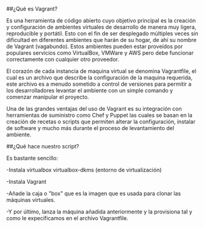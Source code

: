 ##¿Qué es Vagrant?

Es una herramienta de código abierto cuyo objetivo principal es la creación y configuración de ambientes virtuales de desarrollo de manera muy ligera, reproducible y portátil. Esto con el fin de ser desplegado múltiples veces sin dificultad en diferentes ambientes que harán de su hogar, de ahí su nombre de Vagrant (vagabundo). Estos ambientes pueden estar proveídos por populares servicios como VirtualBox, VMWare y AWS pero debe funcionar correctamente con cualquier otro proveedor.

El corazón de cada instancia de maquina virtual se denomina Vagrantfile, el cual es un archivo que describe la configuración de la maquina requerida, este archivo es a menudo sometido a control de versiones para permitir a los desarrolladores levantar el ambiente con un simple comando y comenzar manipular el proyecto.

Una de las grandes ventajas del uso de Vagrant es su integración con herramientas de suministro como Chef y Puppet las cuales se basan en la creación de recetas o scripts que permiten alterar la configuración, instalar de software y mucho más durante el proceso de levantamiento del ambiente.

##¿Qué hace nuestro script?

Es bastante sencillo:

-Instala virtualbox virtualbox-dkms (entorno de virtualización)

-Instala Vagrant

-Añade la caja o "box" que es la imagen que es usada para clonar las máquinas virtuales.

-Y por último, lanza la máquina añadida anteriormente y la provisiona tal y como le expecificamos en el archivo Vagrantfile.
